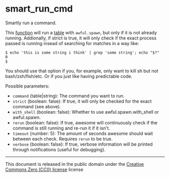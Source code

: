 smart_run_cmd
===
Smartly run a command.



This [function](https://www.lua.org/pil/5.html) will run a [table](https://www.lua.org/pil/2.5.html) with `awful.spawn`, but only if it is not already running.
Addionally, if strict is true, it will only check if the exact process
passed is running insead of searching for matches in a way like:

    $ echo 'this is some string i think' | grep 'some string'; echo "$?"
	0
	$

You should use that option if you, for example, only want to kill sh but not bash/zsh/fish/etc.
Or if you just like having predictable code.

Possible parameters:

 - `command` (table|string): The command you want to run.
 - `strict` (boolean: false): If true, it will only be checked for the exact command (see above).
 - `with_shell` (boolean: false): Whether to use awful.spawn.with_shell or awful.spawn.
 - `rerun` (boolean: false): If true, awesome will continuously check if the command is still running and re-run it if it isn't.
 - `timeout` (number: 5): The amount of seconds awesome should wait between each check. Requires `rerun` to be true.
 - `verbose` (boolean: false): If true, verbose information will be printed through notifications (useful for debugging).

---

This document is released in the public domain under the [Creative Commons Zero (CC0) license](https://creativecommons.org/publicdomain/zero/1.0/) license